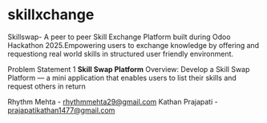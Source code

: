 # skillxchange
Skillswap- A peer to peer Skill Exchange Platform built during Odoo Hackathon 2025.Empowering users to exchange knowledge by offering and requestiong real world skills in structured user friendly environment.

Problem Statement 1
**Skill Swap Platform**
Overview:
Develop a Skill Swap Platform — a mini application that enables users to list their skills and
request others in return

Rhythm Mehta - rhythmmehta29@gmail.com
Kathan Prajapati - prajapatikathan1477@gmail.com
